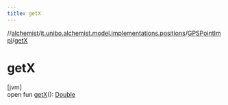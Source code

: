 ```yaml
---
title: getX
---
```

//[alchemist](../../../index.html)/[it.unibo.alchemist.model.implementations.positions](../index.html)/[GPSPointImpl](index.html)/[getX](get-x.html)



# getX



[jvm]\
open fun [getX](get-x.html)(): [Double](https://kotlinlang.org/api/latest/jvm/stdlib/kotlin/-double/index.html)




